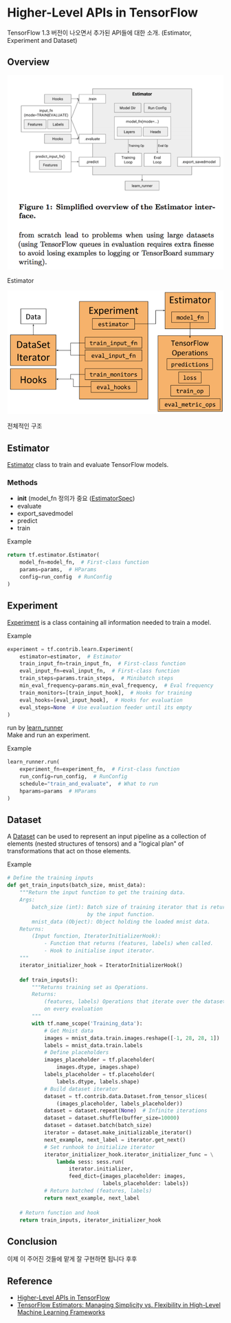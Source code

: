 # Higher-Level APIs in TensorFlow


TensorFlow 1.3 버전이 나오면서 추가된 API들에 대한 소개.
(Estimator, Experiment and Dataset)

## Overview

![image](../images/tensorflow-estimator1.png)

Estimator

![image](../images/tensorflow-estimator2.png)

전체적인 구조

## Estimator

[Estimator](https://www.tensorflow.org/api_docs/python/tf/estimator/Estimator) class to train and evaluate TensorFlow models.

### Methods

- __init__ (model_fn 정의가 중요 ([EstimatorSpec](https://www.tensorflow.org/api_docs/python/tf/estimator/EstimatorSpec))
- evaluate
- export_savedmodel
- predict
- train

Example

```python
return tf.estimator.Estimator(
    model_fn=model_fn,  # First-class function
    params=params,  # HParams
    config=run_config  # RunConfig
)
```

## Experiment

[Experiment](https://www.tensorflow.org/api_docs/python/tf/contrib/learn/Experiment) is a class containing all information needed to train a model.

Example

```python
experiment = tf.contrib.learn.Experiment(
    estimator=estimator,  # Estimator
    train_input_fn=train_input_fn,  # First-class function
    eval_input_fn=eval_input_fn,  # First-class function
    train_steps=params.train_steps,  # Minibatch steps
    min_eval_frequency=params.min_eval_frequency,  # Eval frequency
    train_monitors=[train_input_hook],  # Hooks for training
    eval_hooks=[eval_input_hook],  # Hooks for evaluation
    eval_steps=None  # Use evaluation feeder until its empty
)
```

run by [learn_runner](https://www.tensorflow.org/api_docs/python/tf/contrib/learn/learn_runner/run)  
Make and run an experiment.

Example

```python
learn_runner.run(
    experiment_fn=experiment_fn,  # First-class function
    run_config=run_config,  # RunConfig
    schedule="train_and_evaluate",  # What to run
    hparams=params  # HParams
)
```

## Dataset

A [Dataset](https://www.tensorflow.org/api_docs/python/tf/contrib/data/Dataset) can be used to represent an input pipeline as a collection of elements (nested structures of tensors) and a "logical plan" of transformations that act on those elements.

Example


```python
# Define the training inputs
def get_train_inputs(batch_size, mnist_data):
    """Return the input function to get the training data.
    Args:
        batch_size (int): Batch size of training iterator that is returned
                          by the input function.
        mnist_data (Object): Object holding the loaded mnist data.
    Returns:
        (Input function, IteratorInitializerHook):
            - Function that returns (features, labels) when called.
            - Hook to initialise input iterator.
    """
    iterator_initializer_hook = IteratorInitializerHook()

    def train_inputs():
        """Returns training set as Operations.
        Returns:
            (features, labels) Operations that iterate over the dataset
            on every evaluation
        """
        with tf.name_scope('Training_data'):
            # Get Mnist data
            images = mnist_data.train.images.reshape([-1, 28, 28, 1])
            labels = mnist_data.train.labels
            # Define placeholders
            images_placeholder = tf.placeholder(
                images.dtype, images.shape)
            labels_placeholder = tf.placeholder(
                labels.dtype, labels.shape)
            # Build dataset iterator
            dataset = tf.contrib.data.Dataset.from_tensor_slices(
                (images_placeholder, labels_placeholder))
            dataset = dataset.repeat(None)  # Infinite iterations
            dataset = dataset.shuffle(buffer_size=10000)
            dataset = dataset.batch(batch_size)
            iterator = dataset.make_initializable_iterator()
            next_example, next_label = iterator.get_next()
            # Set runhook to initialize iterator
            iterator_initializer_hook.iterator_initializer_func = \
                lambda sess: sess.run(
                    iterator.initializer,
                    feed_dict={images_placeholder: images,
                               labels_placeholder: labels})
            # Return batched (features, labels)
            return next_example, next_label

    # Return function and hook
    return train_inputs, iterator_initializer_hook
```


## Conclusion

이제 이 주어진 것들에 맡게 잘 구현하면 됩니다 후후

## Reference

- [Higher-Level APIs in TensorFlow](https://medium.com/onfido-tech/higher-level-apis-in-tensorflow-67bfb602e6c0) 
- [TensorFlow Estimators: Managing Simplicity vs. Flexibility in
High-Level Machine Learning Frameworks](https://terrytangyuan.github.io/data/papers/tf-estimators-kdd-paper.pdf)


